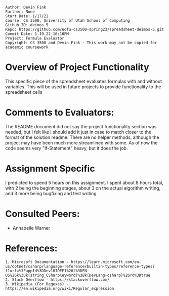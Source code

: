 ﻿~~~
Author:	Devin Fink
Partner: None
Start Date: 1/17/22
Course: CS 3500, University of Utah School of Computing
GitHub ID: deimos-5
Repo: https://github.com/uofu-cs3500-spring23/spreadsheet-deimos-5.git
Commit Date: 1-19-22 10:10PM
Project: Formula Evaluator
Copyright: CS 3500 and Devin Fink - This work may not be copied for academic coursework
~~~
# Overview of Project Functionality
This specific piece of the spreadsheet evaluates formulas with and without variables. 
This will be used in future projects to provide functionality to the spreadsheet cells

# Comments to Evaluators:
The README document did not say the project functionality section
was needed, but I felt like I should add it just in case to match
closer to the format of the solution readme.
There are no helper methods, although the project 
may have been much more streamlined with some. As of
now the code seems very "If-Statement" heavy, but it does the job.

# Assignment Specific
I predicted to spend 5 hours on this assignment. I spent about 8 hours total, with 2 being the beginning stages, about 3 on the
actual algorithm writing, and 3 more being bugfixing and test writing

# Consulted Peers:
- Annabelle Warner

# References: 

	1. Microsoft Documentation - https://learn.microsoft.com/en-us/dotnet/csharp/language-reference/builtin-types/reference-types?f1url=%3FappId%3DDev16IDEF1%26l%3DEN-US%26k%3Dk(string_CSharpKeyword)%3Bk(DevLang-csharp)%26rd%3Dtrue
	2. Stack Overflow - https://stackoverflow.com/
	3. Wikipedia (For Regexes) - https://en.wikipedia.org/wiki/Regular_expression